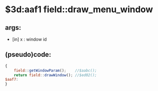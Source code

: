 ﻿
# $3d:aaf1 field::draw_menu_window


## args:
+	[in] x : window id
## (pseudo)code:
```js
{
	field::getWindowParam();	//$aabc();
	return field::drawWindow();	//$ed02();
$aaf7:
}
```



